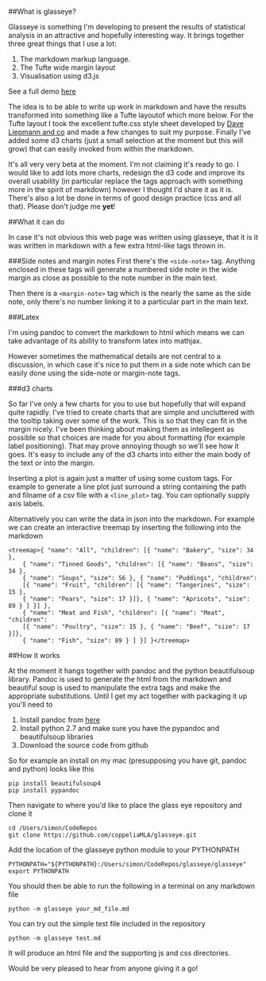 ##What is glasseye?

Glasseye is something I'm developing to present the results of statistical analysis in an attractive and hopefully interesting way. It brings together three great things that I use a lot:

1. The markdown markup language.
2. The Tufte wide margin layout
3. Visualisation using d3.js

See a full demo [here](http://coppeliamla.github.io/glasseye/glasseye_markdownExample/demo.html)

The idea is to be able to write up work in markdown and have the results transformed into something like a Tufte layoutof which more below. For the Tufte layout I took the excellent tufte.css style sheet developed by [Dave Liepmann and co](https://github.com/daveliepmann/tufte-css) and made a few changes to suit my purpose. Finally I've added some d3 charts (just a small selection at the moment but this will grow) that can easily invoked from within the markdown. 

It's all very very beta at the moment. I'm not claiming it's ready to go. I would like to add lots more charts, redesign the d3 code and improve its overall usability (in particular replace the tags approach with something more in the spirit of markdown) however I thought I'd share it as it is. There's also a lot be done in terms of good design practice (css and all that). Please don't judge me **yet**!

##What it can do

In case it's not obvious this web page was written using glasseye, that it is it was written in markdown with a few extra html-like tags thrown in. 

###Side notes and margin notes
First there's the `<side-note>` tag. Anything enclosed in these tags will generate a numbered side note in the wide margin as close as possible to the note number in the main text. 

Then there is a `<margin-note>` tag which is the nearly the same as the side note, only there's no number linking it to a particular part in the main text. 

###Latex

I'm using pandoc to convert the markdown to html which means we can take advantage of its ability to transform latex into mathjax. 

However sometimes the mathematical details are not central to a discussion, in which case it's nice to put them in a side note which can be easily done using the side-note or margin-note tags.

###d3 charts

So far I've only a few charts for you to use but hopefully that will expand quite rapidly. I've tried to create charts that are simple and uncluttered with the tooltip taking over some of the work. This is so that they can fit in the margin nicely. I've been thinking about making them as intellegent as possible so that choices are made for you about formatting (for example label positioning). That may prove annoying though so we'll see how it goes. It's easy to include any of the d3 charts into either the main body of the text or into the margin. 

Inserting a plot is again just a matter of using some custom tags. For example to generate a line plot just surround a string containing the path and filname of a csv file with a `<line_plot>` tag. You can optionally supply axis labels.


Alternatively you can write the data in json into the markdown. For example we can create an interactive treemap by inserting the following into the markdown


```
<treemap>{ "name": "All", "children": [{ "name": "Bakery", "size": 34 }, 
	{ "name": "Tinned Goods", "children": [{ "name": "Beans", "size": 34 }, 
	{ "name": "Soups", "size": 56 }, { "name": "Puddings", "children": 
	[{ "name": "Fruit", "children": [{ "name": "Tangerines", "size": 15 }, 
	{ "name": "Pears", "size": 17 }]}, { "name": "Apricots", "size": 89 } ] }] }, 
	{ "name": "Meat and Fish", "children": [{ "name": "Meat", "children": 
	[{ "name": "Poultry", "size": 15 }, { "name": "Beef", "size": 17 }]}, 
	{ "name": "Fish", "size": 89 } ] }] }</treemap>
```


##How it works

At the moment it hangs together with pandoc and the python beautifulsoup library. Pandoc is used to generate the html from the markdown and beautiful soup is used to manipulate the extra tags and make the appropriate substitutions. Until I get my act together with packaging it up you'll need to 

1. Install pandoc from [here](http://pandoc.org)
2. Install python 2.7 and make sure you have the pypandoc and beautifulsoup libraries
3. Download the source code from github 

So for example an install on my mac (presupposing you have git, pandoc and python) looks like this

```
pip install beautifulsoup4
pip install pypandoc
```

Then navigate to where you'd like to place the glass eye repository and clone it

```
cd /Users/simon/CodeRepos
git clone https://github.com/coppeliaMLA/glasseye.git
```

Add the location of the glasseye python module to your PYTHONPATH

```
PYTHONPATH="${PYTHONPATH}:/Users/simon/CodeRepos/glasseye/glasseye"
export PYTHONPATH
```

You should then be able to run the following in a terminal on any markdown file

```
python -m glasseye your_md_file.md
```

You can try out the simple test file included in the repository

```
python -m glasseye test.md
```
It will produce an html file and the supporting js and css directories.

Would be very pleased to hear from anyone giving it a go!





